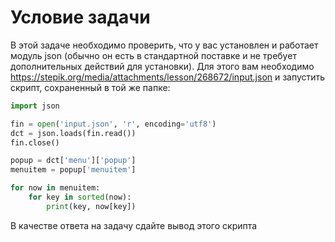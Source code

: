 # Условие задачи

В этой задаче необходимо проверить, что у вас установлен и работает модуль json (обычно он есть в стандартной поставке и не требует дополнительных действий для установки). Для этого вам необходимо https://stepik.org/media/attachments/lesson/268672/input.json и запустить скрипт, сохраненный в той же папке:

```python
import json

fin = open('input.json', 'r', encoding='utf8')
dct = json.loads(fin.read())
fin.close()

popup = dct['menu']['popup']
menuitem = popup['menuitem']

for now in menuitem:
    for key in sorted(now):
        print(key, now[key])
```

В качестве ответа на задачу сдайте вывод этого скрипта


